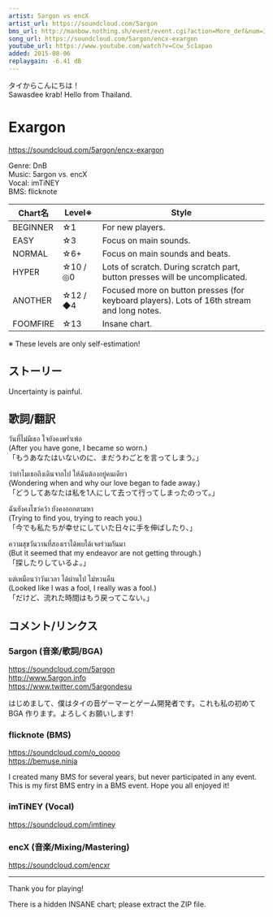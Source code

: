 ```yaml
---
artist: 5argon vs encX
artist_url: https://soundcloud.com/5argon
bms_url: http://manbow.nothing.sh/event/event.cgi?action=More_def&num=31&event=101
song_url: https://soundcloud.com/5argon/encx-exargon
youtube_url: https://www.youtube.com/watch?v=Ccw_5c1apao
added: 2015-08-06
replaygain: -6.41 dB
---
```


タイからこんにちは！  
Sawasdee krab! Hello from Thailand.


Exargon
=======

<https://soundcloud.com/5argon/encx-exargon>

Genre: DnB  
Music: 5argon vs. encX  
Vocal: imTiNEY  
BMS: flicknote

| Chart名  | Level※   | Style    |
| -------- | -------- | -------- |
| BEGINNER | ☆1       | For new players. |
| EASY     | ☆3       | Focus on main sounds. |
| NORMAL   | ☆6+      | Focus on main sounds and beats. |
| HYPER    | ☆10 / ◎0 | Lots of scratch. During scratch part, button presses will be uncomplicated. |
| ANOTHER  | ☆12 / ◆4 | Focused more on button presses (for keyboard players). Lots of 16th stream and long notes. |
| FOOMFIRE | ☆13      | Insane chart. |

※ These levels are only self-estimation!


ストーリー
----------
Uncertainty is painful.


歌詞/翻訳
---------

วันที่ไม่มีเธอ ใจยังคงพร่ำเพ้อ  
(After you have gone, I became so worn.)  
「もうあなたはいないのに、まだうわごとを言ってしまう。」

ว่าทำไมเธอถึงเดินจากไป ให้ฉันต้องอยู่คนเดียว  
(Wondering when and why our love began to fade away.)  
「どうしてあなたは私を1人にして去って行ってしまったのって。」

ฉันยังคงไขว่คว้า ยังคงออกตามหา  
(Trying to find you, trying to reach you.)  
「今でも私たちが幸せにしていた日々に手を伸ばしたり、」

ความสุขวันวานที่สองเราได้พบได้เจอร่วมกันมา  
(But it seemed that my endeavor are not getting through.)  
「探したりしているよ。」

แต่เหมือนว่าวันเวลา ได้ผ่านไป ไม่หวนคืน  
(Looked like I was a fool, I really was a fool.)  
「だけど、流れた時間はもう戻ってこない。」


コメント/リンクス
-----------------

### 5argon (音楽/歌詞/BGA)

<https://soundcloud.com/5argon>  
<http://www.5argon.info>  
<https://www.twitter.com/5argondesu>

はじめまして、僕はタイの音ゲーマーとゲーム開発者です。これも私の初めて BGA 作ります。よろしくお願いします!


### flicknote (BMS)

<https://soundcloud.com/o_ooooo>  
<https://bemuse.ninja>

I created many BMS for several years, but never participated in any event. This is my first BMS entry in a BMS event. Hope you all enjoyed it!


### imTiNEY (Vocal)

<https://soundcloud.com/imtiney>



### encX (音楽/Mixing/Mastering)

<https://soundcloud.com/encxr>

---

Thank you for playing!

There is a hidden INSANE chart; please extract the ZIP file.
